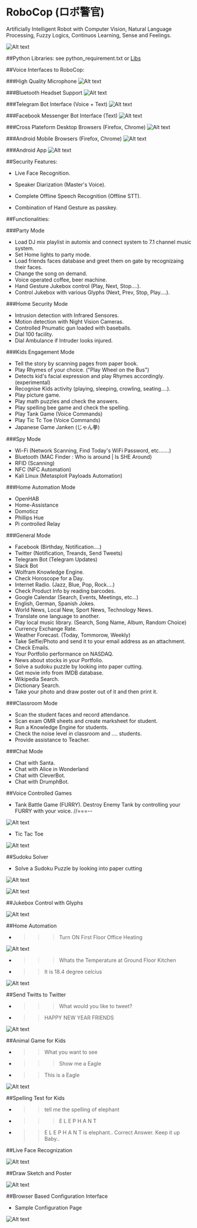 # RoboCop (ロボ警官)
Artificially Intelligent Robot with Computer Vision, Natural Language Processing, Fuzzy Logics, Continuos Learning, Sense and Feelings.

![Alt text](https://github.com/G10DRAS/RoboCop/blob/master/pics/RoboCop.jpg "RoboCop")

##Python Libraries:
see python_requirement.txt or [Libs](https://requires.io/github/G10DRAS/RoboCop/requirements/?branch=master)

##Voice Interfaces to RoboCop:

###High Quality Microphone
![Alt text](https://github.com/G10DRAS/RoboCop/blob/master/pics/Mic.jpg "Mic")

###Bluetooth Headset Support
![Alt text](https://github.com/G10DRAS/RoboCop/blob/master/pics/JabraStealth.jpg "Bluetooth Headset")

###Telegram Bot Interface (Voice + Text)
![Alt text](https://github.com/G10DRAS/RoboCop/blob/master/pics/TelegramBot.jpg "Telegram Bot")

###Facebook Messenger Bot Interface (Text)
![Alt text](https://github.com/G10DRAS/RoboCop/blob/master/pics/FacebookBot.jpg "Facebook Messenger Bot")

###Cross Plateform Desktop Browsers (Firefox, Chrome)
![Alt text](https://github.com/G10DRAS/RoboCop/blob/master/pics/FirefoxDesktop.jpg "Desktop Browsers")

###Android Mobile Browsers (Firefox, Chrome)
![Alt text](https://github.com/G10DRAS/RoboCop/blob/master/pics/AWB.jpg "Mobile Browsers")

###Android App
![Alt text](https://github.com/G10DRAS/RoboCop/blob/master/pics/ANA.jpg "Android App")

##Security Features:

* Live Face Recognition.

* Speaker Diarization (Master's Voice).

* Complete Offline Speech Recognition (Offline STT).

* Combination of Hand Gesture as passkey.

##Functionalities:

###Party Mode
* Load DJ mix playlist in automix and connect system to 7.1 channel music system.
* Set Home lights  to party mode.
* Load friends faces database and greet them on gate by recognizaing their faces.
* Change the song on demand.
* Voice operated coffee, beer machine.
* Hand Gesture Jukebox control (Play, Next, Stop....).
* Control Jukebox with various Glyphs (Next, Prev, Stop, Play....). 

###Home Security Mode
* Intrusion detection with Infrared Sensores.
* Motion detection with Night Vision Cameras.
* Controlled Pnumatic gun loaded with baseballs.
* Dial 100 facility. 
* Dial Ambulance if Intruder looks injured.

###Kids Engagement Mode
* Tell the story by scanning pages from paper book.
* Play Rhymes of your choice. ("Play Wheel on the Bus")
* Detects kid's facial expression and play Rhymes accordingly. (experimental)
* Recognise Kids activity (playing, sleeping, crowling, seating....).
* Play picture game.
* Play math puzzles and check the answers.
* Play spelling bee game and check the spelling.
* Play Tank Game (Voice Commands)
* Play Tic Tc Toe (Voice Commands)
* Japanese Game Janken (じゃん拳)

###Spy Mode
* Wi-Fi (Network Scanning, Find Today's WiFi Password, etc.......) 
* Bluetooth (MAC Finder : Who is around | Is SHE Around)
* RFID (Scanning)
* NFC (NFC Automation)
* Kali Linux (Metasploit Payloads Automation) 

###Home Automation Mode
* OpenHAB
* Home-Assistance
* Domoticz
* Phillips Hue
* Pi controlled Relay

###General Mode
* Facebook (Birthday, Notification....)
* Twitter (Notification, Treands, Send Tweets)
* Telegram Bot (Telegram Updates)
* Slack Bot
* Wolfram Knowledge Engine.
* Check Horoscope for a Day.
* Internet Radio. (Jazz, Blue, Pop, Rock....)
* Check Product Info by reading barcodes.
* Google Calendar (Search, Events, Meetings, etc...)
* English, German, Spanish Jokes.
* World News, Local New, Sport News, Technology News.
* Translate one language to another.
* Play local music library. (Search, Song Name, Album, Random Choice)
* Currency Exchange Rate.
* Weather Forecast. (Today, Tommorow, Weekly)
* Take Selfie/Photo and send it to your email address as an attachment.
* Check Emails.
* Your Portfolio performance on NASDAQ.
* News about stocks in your Portfolio.
* Solve a sudoku puzzle by looking into paper cutting.
* Get movie info from IMDB database.
* Wikipedia Search.
* Dictionary Search.
* Take your photo and draw poster out of it and then print it.

###Classroom Mode
* Scan the student faces and record attendance.
* Scan exam OMR sheets and create marksheet for student.
* Run a Knowledge Engine for students.
* Check the noise level in classroom and .... students.
* Provide assistance to Teacher.

###Chat Mode
* Chat with Santa.
* Chat with Alice in Wonderland
* Chat with CleverBot.
* Chat with DrumphBot.

##Voice Controlled Games
* Tank Battle Game (FURRY). Destroy Enemy Tank by controlling your FURRY with your voice. //===--

![Alt text](https://github.com/G10DRAS/RoboCop/blob/master/pics/TankGame.jpg "Tank Battle Game")

* Tic Tac Toe

![Alt text](https://github.com/G10DRAS/RoboCop/blob/master/pics/TicTacToe.jpg "Tic Tac Toe Game")

##Sudoku Solver
* Solve a Sudoku Puzzle by looking into paper cutting

![Alt text](https://github.com/G10DRAS/RoboCop/blob/master/pics/SudokuPaperCut.jpg "Sudoku Paper Cutting")

![Alt text](https://github.com/G10DRAS/RoboCop/blob/master/pics/SudokuSolver.jpg "Sudoku Solver")

##Jukebox Control with Glyphs

![Alt text](https://github.com/G10DRAS/RoboCop/blob/master/pics/GlyphControls.jpg "Glyph Control")

##Home Automation
* >>>Turn ON First Floor Office Heating

![Alt text](https://github.com/G10DRAS/RoboCop/blob/master/pics/HomeAutomation.jpg "Home Automation")

* >>> Whats the Temperature at Ground Floor Kitchen
* >> It is 18.4 degree celcius

![Alt text](https://github.com/G10DRAS/RoboCop/blob/master/pics/HomeAutomation1.jpg "Home Automation")

##Send Twitts to Twitter
* >>> What would you like to tweet?
* >> HAPPY NEW YEAR FRIENDS

![Alt text](https://github.com/G10DRAS/RoboCop/blob/master/pics/Twitts.jpg "Send Twitts")

##Animal Game for Kids
* >> What you want to see
* >>> Show me a Eagle
* >> This is a Eagle

![Alt text](https://github.com/G10DRAS/RoboCop/blob/master/pics/Eagle.jpg "Kids Game")

##Spelling Test for Kids
* >> tell me the spelling of elephant
* >>> E L E P H A N T
* >> E L E P H A N T is elephant.. Correct Answer. Keep it up Baby..

##Live Face Recognization

![Alt text](https://github.com/G10DRAS/RoboCop/blob/master/pics/FaceRecognition.jpg "Live Face Recognition")

##Draw Sketch and Poster

![Alt text](https://github.com/G10DRAS/RoboCop/blob/master/pics/SketchAndPoster.jpg "Sketch and Poster")

##Browser Based Configuration Interface
* Sample Configuration Page

![Alt text](https://github.com/G10DRAS/RoboCop/blob/master/pics/config.jpg "Configuration")
